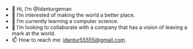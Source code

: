 - 👋 Hi, I’m @Idanturgeman
- 👀 I’m interested of making the world a better place.
- 🌱 I’m currently learning a computer science.
- 💞️ I’m looking to collaborate with a company that has a vision of leaving a mark at the world.
- 📫 How to reach me: idantur55555@gmail.com.

<!---
Idanturgeman/Idanturgeman is a ✨ special ✨ repository because its `README.md` (this file) appears on your GitHub profile.
You can click the Preview link to take a look at your changes.
--->

